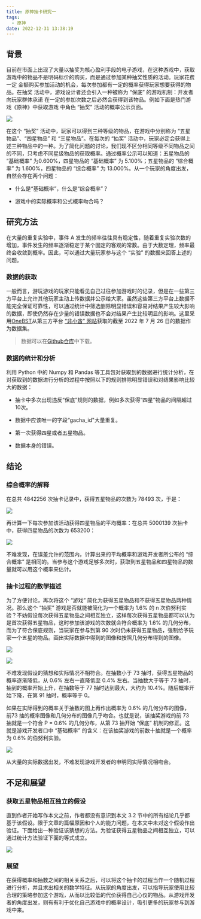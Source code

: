 ```yaml
---
title: 原神抽卡研究一
tags:
  - 原神
date: 2022-12-31 13:38:19
---
```


<!---more-->

## 背景

目前在市面上出现了大量以抽奖为核心盈利手段的电子游戏，在这种游戏中，获取
游戏中的物品不是明码标价的购买，而是通过参加某种抽奖性质的活动。玩家花费一定
金额购买参加活动的机会，每次参加都有一定的概率获得玩家想要获得的物品。在抽奖
活动中，游戏设计者还会引入一种被称为 “保底” 的游戏机制：开发者向玩家群体承诺
在一定的参加次数之后必然会获得到该物品。例如下面是热门游戏《原神》中获取游戏
中角色 “抽奖” 活动的概率公示页面。

![](./genshin-gacha-1/2022-12-31-13-06-36-image.png)

在这个 “抽奖” 活动中，玩家可以得到三种等级的物品，在游戏中分别称为 “五星物品”、“四星物品” 和 “三星物品”。在每次的 “抽奖” 活动中，玩家必定会获得上述三种物品中的一种。为了简化问题的讨论，我们现不区分相同等级不同物品之间的不同，只考虑不同星级物品的获取概率。通过概率公示可以知道：五星物品的 “基础概率” 为0.600%，四星物品的 “基础概率” 为 5.100%；五星物品的 “综合概率” 为 1.600%，四星物品的 “综合概率” 为 13.000%。从一个玩家的角度出发，自然会存在两个问题：

- 什么是“基础概率”，什么是“综合概率”？

- 游戏中的实际概率和公式概率吻合吗？

## 研究方法

在大量的重复实验中，事件 A 发生的频率往往具有稳定性，随着重复实验次数的增加，事件发生的频率逐渐稳定于某个固定的客观的常数。由于大数定理，频率最终会收敛到概率。因此，可以通过大量玩家参与这个 “实验” 的数据来回答上述的问题。

### 数据的获取

一般而言，游玩游戏的玩家只能看见自己过往参加游戏时的记录，但是在一些第三方平台上允许其他玩家主动上传数据并公示给大家。虽然这些第三方平台上数据不能完全保证可靠性，可以通过统计中筛选删除明显错误和容易对结果产生较大影响的数据，即使仍然存在少量的错误数据也不会对结果产生比较明显的影响。这里采用[OneBST](https://github.com/OneBST)从第三方平台 [“非小酋” 网站](https://feixiaoqiu.com)获取的截至 2022 年 7 月 26 日的数据作为数据集。

> 数据可以在[Github仓库](https://github.com/OneBST/GI_gacha_dataset/)中下载。

### 数据的统计和分析

利用 Python 中的 Numpy 和 Pandas 等工具包对获取到的数据进行统计分析，在对获取到的数据进行分析的过程中按照以下的规则排除明显错误和对结果影响比较大的数据：

- 抽卡中多次出现违反“保底”规则的数据，例如多次获得“四星”物品的间隔超过10次。

- 数据中应该唯一的字段“gacha_id"大量重复。

- 第一次获得四星或者五星物品。

- 数据本身的错误。

## 结论

### 综合概率的解释

在总共 4842256 次抽卡记录中，获得五星物品的次数为 78493 次，于是：

![](genshin-gacha-1/2022-12-31-15-59-20-image.png)

再计算一下每次参加该活动获得四星物品的平均概率：在总共 5000139 次抽卡中，获得四星物品的次数为 653200：

![](genshin-gacha-1/2022-12-31-15-59-42-image.png)

不难发现，在误差允许的范围内，计算出来的平均概率和游戏开发者所公布的 “综合概率” 是相同的。当参与这个游戏足够多次时，获取到五星物品和四星物品的数量就可以用这个概率来估计。

### 抽卡过程的数学描述

为了方便讨论，再次将这个 “游戏” 简化为获得五星物品和不获得五星物品两种情况。那么这个 “抽奖” 游戏是否就能被简化为一个概率为 1.6% 的 n 次伯努利实验？不妨假设每次获得五星物品之间相互独立，这样每次获得五星物品都可以认为是首次获得五星物品，这时参加该游戏的次数就会符合概率为 1.6% 的几何分布，而为了符合保底规则，当玩家在参与到第 90 次时仍未获得五星物品，强制给予玩家一个五星的物品。画出实际数据中得到的图像和按照几何分布得到的图像。

![](genshin-gacha-1/2022-12-31-13-20-46-image.png)

![](genshin-gacha-1/2022-12-31-13-21-11-image.png)

不难发现假设的猜想和实际情况不相符合。在抽数小于 73 抽时，获得五星物品的概率逐渐降低，从 0.6% 左右一直降低至 0.4% 左右。当抽数大于等于 73 抽时，抽到的概率开始上升，在抽数等于 77 抽时达到最大，大约为 10.4%。随后概率开始下降，在第 91 抽时，概率等于 0。

如果在实际得到的概率关于抽数的图上再作出概率为 0.6% 的几何分布的图像，前73 抽的概率图像和几何分布的图像几乎吻合。也就是说，该抽奖游戏的前 73 抽就是一个符合 P = 0.6% 的几何分布，从第 73 抽开始 “保底” 机制的修正。这就是游戏开发者口中 “基础概率” 的含义：在该抽奖游戏的前数十抽就是一个概率为 0.6% 的伯努利实验。

![](genshin-gacha-1/2022-12-31-13-24-26-image.png)

从大量的实际数据出发，不难发现游戏开发者的申明同实际情况相吻合。

## 不足和展望

### 获取五星物品相互独立的假设

直到作者开始写作本文之前，作者都没有意识到本文 3.2 节中的所有结论几乎都基于该假设。限于文章的篇幅原因和个人的能力问题，在本文中未对这个假设作出验证。下面给出一种验证该猜想的方法。为验证获得五星物品之间相互独立，可以通过统计方法验证下面的等式成立。

![](genshin-gacha-1/2022-12-31-16-00-10-image.png)

### 展望

在获得概率和抽数之间的相关关系之后，可以将这个抽卡的过程当作一个随机过程进行分析，并且求出相关的数学特征。从玩家的角度出发，可以指导玩家使用比较合理的策略参加这个游戏，从而以比较低的代价获得自己心仪的物品。从游戏开发者的角度出发，则有有利于优化自己游戏中的概率设计，吸引更多的玩家参与到游戏中来。
